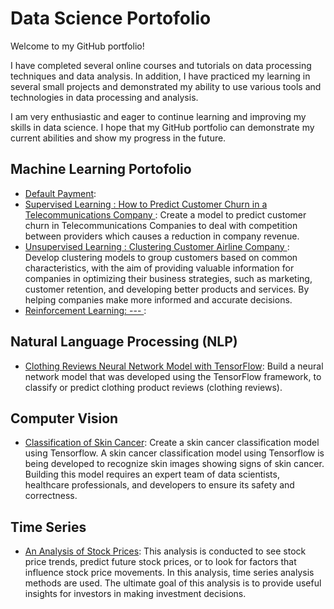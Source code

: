 # Data Science Portofolio
Welcome to my GitHub portfolio! 

I have completed several online courses and tutorials on data processing techniques and data analysis. In addition, I have practiced my learning in several small projects and demonstrated my ability to use various tools and technologies in data processing and analysis.

I am very enthusiastic and eager to continue learning and improving my skills in data science. I hope that my GitHub portfolio can demonstrate my current abilities and show my progress in the future.

## Machine Learning Portofolio
* [Default Payment](https://github.com/FluffyArc/DefaultPayment/blob/main/Final_Project_Kelompok_8.ipynb): 
* [Supervised Learning : How to Predict Customer Churn in a Telecommunications Company ](https://github.com/AqilaFadia/Aqila_Data-science-Portofolio/blob/main/predict%20customer%20churn%20Telco/how_to_predict_customer_churn.ipynb): Create a model to predict customer churn in Telecommunications Companies to deal with competition between providers which causes a reduction in company revenue.
* [Unsupervised Learning : Clustering Customer Airline Company ](https://github.com/AqilaFadia/Aqila_Data-science-Portofolio/blob/main/flight/FLIGHT.ipynb): Develop clustering models to group customers based on common characteristics, with the aim of providing valuable information for companies in optimizing their business strategies, such as marketing, customer retention, and developing better products and services. By helping companies make more informed and accurate decisions.
* [Reinforcement Learning: --- ](https://github.com/AqilaFadia/Aqila_Data-science-Portofolio/blob/main/flight/FLIGHT.ipynb):
## Natural Language Processing (NLP)
* [Clothing Reviews Neural Network Model with TensorFlow](https://github.com/AqilaFadia/Aqila_Data-science-Portofolio/blob/main/Review%20clothings/Membuat_Model_NLP_dengan_TensorFlow.ipynb): Build a neural network model that was developed using the TensorFlow framework, to classify or predict clothing product reviews (clothing reviews).
## Computer Vision
* [Classification of Skin Cancer](https://github.com/AqilaFadia/Aqila_Data-science-Portofolio/blob/main/classification%20of%20skin%20cancer/classification_of_skin_cancer_.ipynb): Create a skin cancer classification model using Tensorflow. A skin cancer classification model using Tensorflow is being developed to recognize skin images showing signs of skin cancer. Building this model requires an expert team of data scientists, healthcare professionals, and developers to ensure its safety and correctness.
## Time Series
* [An Analysis of Stock Prices](https://github.com/AqilaFadia/Aqila_Data-science-Portofolio/blob/main/Time%20series%20saham/An_Analysis_of_Stock_Prices.ipynb): This analysis is conducted to see stock price trends, predict future stock prices, or to look for factors that influence stock price movements. In this analysis, time series analysis methods are used. The ultimate goal of this analysis is to provide useful insights for investors in making investment decisions.
